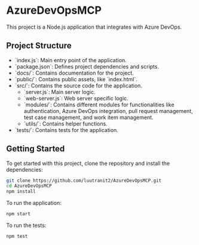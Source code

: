 # AzureDevOpsMCP

This project is a Node.js application that integrates with Azure DevOps.

## Project Structure

- \`index.js\`: Main entry point of the application.
- \`package.json\`: Defines project dependencies and scripts.
- \`docs/\`: Contains documentation for the project.
- \`public/\`: Contains public assets, like \`index.html\`.
- \`src/\`: Contains the source code for the application.
  - \`server.js\`: Main server logic.
  - \`web-server.js\`: Web server specific logic.
  - \`modules/\`: Contains different modules for functionalities like authentication, Azure DevOps integration, pull request management, test case management, and work item management.
  - \`utils/\`: Contains helper functions.
- \`tests/\`: Contains tests for the application.

## Getting Started

To get started with this project, clone the repository and install the dependencies:

```bash
git clone https://github.com/luutranit2/AzureDevOpsMCP.git
cd AzureDevOpsMCP
npm install
```

To run the application:

```bash
npm start
```

To run the tests:

```bash
npm test
```

